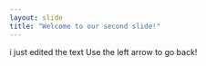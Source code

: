 ```yaml
---
layout: slide
title: "Welcome to our second slide!"
---
```

i just edited the text
Use the left arrow to go back!
